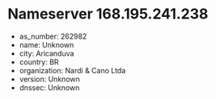 # Nameserver 168.195.241.238

* as_number: 262982
* name: Unknown
* city: Aricanduva
* country: BR
* organization: Nardi & Cano Ltda
* version: Unknown
* dnssec: Unknown
